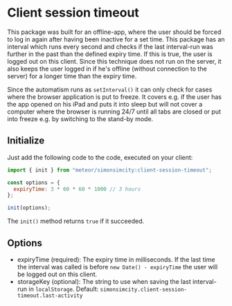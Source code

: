 # Client session timeout

This package was built for an offline-app, where the user should be forced to
log in again after having been inactive for a set time. This package has an
interval which runs every second and checks if the last interval-run was further
in the past than the defined expiry time. If this is true, the user is logged
out on this client. Since this technique does not run on the server, it also
keeps the user logged in if he's offline (without connection to the server) for
a longer time than the expiry time.

Since the automatism runs as `setInterval()` it can only check for cases where
the browser application is put to freeze. It covers e.g. if the user has the app
opened on his iPad and puts it into sleep but will not cover a computer where
the browser is running 24/7 until all tabs are closed or put into freeze e.g.
by switching to the stand-by mode.

## Initialize

Just add the following code to the code, executed on your client:

```javascript
import { init } from "meteor/simonsimcity:client-session-timeout";

const options = {
  expiryTime: 3 * 60 * 60 * 1000 // 3 hours
};

init(options);
```

The `init()` method returns `true` if it succeeded.

## Options

* expiryTime (required): The expiry time in milliseconds. If the last time the interval was called is before `new Date() - expiryTime` the user will be logged out on this client.
* storageKey (optional): The string to use when saving the last interval-run in `localStorage`. Default: `simonsimcity.client-session-timeout.last-activity`
